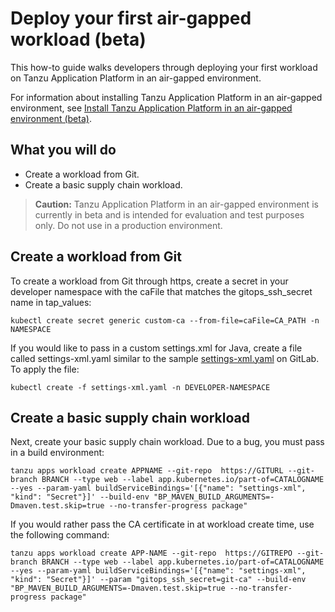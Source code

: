 # Deploy your first air-gapped workload (beta)

This how-to guide walks developers through deploying your first workload on Tanzu Application Platform in an air-gapped environment.

For information about installing Tanzu Application Platform in an air-gapped environment, see [Install Tanzu Application Platform in an air-gapped environment (beta)](../install-air-gap.md.hbs).

## <a id="you-will"></a>What you will do

- Create a workload from Git.
- Create a basic supply chain workload.

>**Caution:** Tanzu Application Platform in an air-gapped environment is currently in beta and is intended for evaluation and test purposes only. Do not use in a production environment.

## Create a workload from Git

To create a workload from Git through https, create a secret in your developer namespace with the caFile that matches the gitops_ssh_secret name in tap_values:

```console
kubectl create secret generic custom-ca --from-file=caFile=CA_PATH -n NAMESPACE
```

If you would like to pass in a custom settings.xml for Java, create a file called settings-xml.yaml similar to the sample [settings-xml.yaml](https://gitlab.eng.vmware.com/tanzu-compliance/tap-airgapped/-/blob/main/service-bindings/settings-xml.yaml) on GitLab. To apply the file:

```console
kubectl create -f settings-xml.yaml -n DEVELOPER-NAMESPACE
```

## Create a basic supply chain workload

Next, create your basic supply chain workload. Due to a bug, you must pass in a build environment:

```console
tanzu apps workload create APPNAME --git-repo  https://GITURL --git-branch BRANCH --type web --label app.kubernetes.io/part-of=CATALOGNAME --yes --param-yaml buildServiceBindings='[{"name": "settings-xml", "kind": "Secret"}]' --build-env "BP_MAVEN_BUILD_ARGUMENTS=-Dmaven.test.skip=true --no-transfer-progress package"
```

If you would rather pass the CA certificate in at workload create time, use the following command:

```console
tanzu apps workload create APP-NAME --git-repo  https://GITREPO --git-branch BRANCH --type web --label app.kubernetes.io/part-of=CATALOGNAME --yes --param-yaml buildServiceBindings='[{"name": "settings-xml", "kind": "Secret"}]' --param "gitops_ssh_secret=git-ca" --build-env "BP_MAVEN_BUILD_ARGUMENTS=-Dmaven.test.skip=true --no-transfer-progress package"
```
